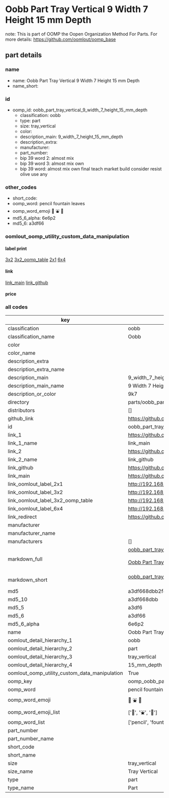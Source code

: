 # Oobb Part Tray Vertical 9 Width 7 Height 15 mm Depth  

note: This is part of OOMP the Oopen Organization Method For Parts. For more details: https://github.com/oomlout/oomp_base

##  part details
  







### name
* name: Oobb Part Tray Vertical 9 Width 7 Height 15 mm Depth
* name_short: 
### id
* oomp_id: oobb_part_tray_vertical_9_width_7_height_15_mm_depth
  * classification: oobb
  * type: part
  * size: tray_vertical
  * color: 
  * description_main: 9_width_7_height_15_mm_depth
  * description_extra: 
  * manufacturer: 
  * part_number: 
  * bip 39 word 2: almost mix
  * bip 39 word 3: almost mix own
  * bip 39 word: almost mix own final teach market build consider resist olive use any

### other_codes
* short_code: 
* oomp_word: pencil fountain leaves
* oomp_word_emoji :pencil: :fountain: :leaves:
* md5_6_alpha: 6e6p2
* md5_6: a3df66






### oomlout_oomp_utility_custom_data_manipulation
#### label print
[3x2](http://192.168.1.245:1112/?label=oomp%206e6p2)
[3x2_oomp_table](http://192.168.1.108:1112/?label=oomp%206e6p2)
[2x1](http://192.168.1.242:1112/?label=oomp%206e6p2)
[6x4](http://192.168.1.55:1112/?label=oomp%206e6p2)    

#### link

[link_main](https://github.com/oomlout/oomlout_oomp_version_1_messy/tree/main/parts/oobb_part_tray_vertical_9_width_7_height_15_mm_depth) [link_github](https://github.com/oomlout/oomlout_oomp_version_1_messy/tree/main/parts/oobb_part_tray_vertical_9_width_7_height_15_mm_depth)                             

#### price







### all codes 
| key | value |  
| --- | --- |  
| classification | oobb |  
| classification_name | Oobb |  
| color |  |  
| color_name |  |  
| description_extra |  |  
| description_extra_name |  |  
| description_main | 9_width_7_height_15_mm_depth |  
| description_main_name | 9 Width 7 Height 15 mm Depth |  
| description_or_color | 9k7 |  
| directory | parts/oobb_part_tray_vertical_9_width_7_height_15_mm_depth |  
| distributors | [] |  
| github_link | https://github.com/oomlout/oomlout_oomp_part_src/tree/main/parts/oobb_part_tray_vertical_9_width_7_height_15_mm_depth |  
| id | oobb_part_tray_vertical_9_width_7_height_15_mm_depth |  
| link_1 | https://github.com/oomlout/oomlout_oomp_version_1_messy/tree/main/parts/oobb_part_tray_vertical_9_width_7_height_15_mm_depth |  
| link_1_name | link_main |  
| link_2 | https://github.com/oomlout/oomlout_oomp_version_1_messy/tree/main/parts/oobb_part_tray_vertical_9_width_7_height_15_mm_depth |  
| link_2_name | link_github |  
| link_github | https://github.com/oomlout/oomlout_oomp_version_1_messy/tree/main/parts/oobb_part_tray_vertical_9_width_7_height_15_mm_depth |  
| link_main | https://github.com/oomlout/oomlout_oomp_version_1_messy/tree/main/parts/oobb_part_tray_vertical_9_width_7_height_15_mm_depth |  
| link_oomlout_label_2x1 | http://192.168.1.242:1112/?label=oomp%206e6p2 |  
| link_oomlout_label_3x2 | http://192.168.1.245:1112/?label=oomp%206e6p2 |  
| link_oomlout_label_3x2_oomp_table | http://192.168.1.108:1112/?label=oomp%206e6p2 |  
| link_oomlout_label_6x4 | http://192.168.1.55:1112/?label=oomp%206e6p2 |  
| link_redirect | https://github.com/oomlout/oomlout_oomp_version_1_messy/tree/main/parts/oobb_part_tray_vertical_9_width_7_height_15_mm_depth |  
| manufacturer |  |  
| manufacturer_name |  |  
| manufacturers | [] |  
| markdown_full | [oobb_part_tray_vertical_9_width_7_height_15_mm_depth](none)<br>[](none)<br>[Oobb Part Tray Vertical 9 Width 7 Height 15 Mm Depth](none)<br><br> |  
| markdown_short | [oobb_part_tray_vertical_9_width_7_height_15_mm_depth](none)<br><br> |  
| md5 | a3df668dbb2f43ba20ef45693c238036 |  
| md5_10 | a3df668dbb |  
| md5_5 | a3df6 |  
| md5_6 | a3df66 |  
| md5_6_alpha | 6e6p2 |  
| name | Oobb Part Tray Vertical 9 Width 7 Height 15 mm Depth |  
| oomlout_detail_hierarchy_1 | oobb |  
| oomlout_detail_hierarchy_2 | part |  
| oomlout_detail_hierarchy_3 | tray_vertical |  
| oomlout_detail_hierarchy_4 | 15_mm_depth |  
| oomlout_oomp_utility_custom_data_manipulation | True |  
| oomp_key | oomp_oobb_part_tray_vertical_9_width_7_height_15_mm_depth |  
| oomp_word | pencil fountain leaves |  
| oomp_word_emoji | :pencil: :fountain: :leaves: |  
| oomp_word_emoji_list | [':pencil:', ':fountain:', ':leaves:'] |  
| oomp_word_list | ['pencil', 'fountain', 'leaves'] |  
| part_number |  |  
| part_number_name |  |  
| short_code |  |  
| short_name |  |  
| size | tray_vertical |  
| size_name | Tray Vertical |  
| type | part |  
| type_name | Part |  
